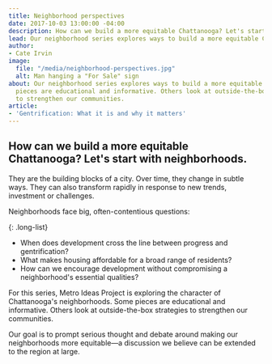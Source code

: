 ```yaml
---
title: Neighborhood perspectives
date: 2017-10-03 13:00:00 -04:00
description: How can we build a more equitable Chattanooga? Let's start with neighborhoods.
lead: Our neighborhood series explores ways to build a more equitable Chattanooga.
author:
- Cate Irvin
image:
  file: "/media/neighborhood-perspectives.jpg"
  alt: Man hanging a "For Sale" sign
about: Our neighborhood series explores ways to build a more equitable Chattanooga.  Some
  pieces are educational and informative. Others look at outside-the-box strategies
  to strengthen our communities.
article:
- 'Gentrification: What it is and why it matters'
---
```


## How can we build a more equitable Chattanooga? Let's start with neighborhoods.

They are the building blocks of a city. Over time, they change in subtle ways. They can also transform rapidly in response to new trends, investment or challenges.

Neighborhoods face big, often-contentious questions:

{: .long-list}
+ When does development cross the line between progress and gentrification?
+ What makes housing affordable for a broad range of residents? 
+ How can we encourage development without compromising a neighborhood's essential qualities?

For this series, Metro Ideas Project is exploring the character of Chattanooga's neighborhoods. Some pieces are educational and informative. Others look at outside-the-box strategies to strengthen our communities.

Our goal is to prompt serious thought and debate around making our neighborhoods more equitable—a discussion we believe can be extended to the region at large.